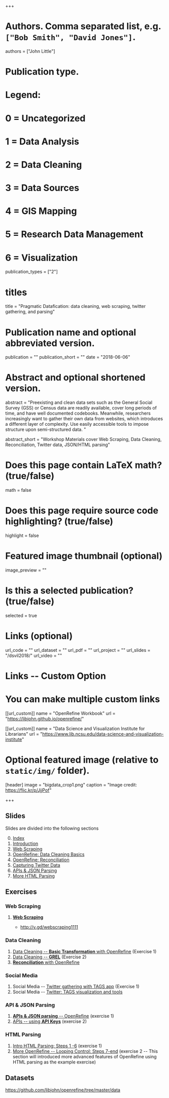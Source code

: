 +++

# Authors. Comma separated list, e.g. `["Bob Smith", "David Jones"]`.
authors = ["John Little"]

# Publication type.
# Legend:
# 0 = Uncategorized
# 1 =	Data Analysis
# 2 = Data Cleaning
# 3 = Data Sources
# 4 = GIS Mapping
# 5 = Research Data Management
# 6 = Visualization
publication_types = ["2"]

# titles
title = "Pragmatic Datafication: data cleaning, web scraping, twitter gathering, and parsing"

# Publication name and optional abbreviated version.
publication = ""
publication_short = ""
date = "2018-06-06"

# Abstract and optional shortened version.
abstract = "Preexisting and clean data sets such as the General Social Survey (GSS) or Census data are readily available, cover long periods of time, and have well documented codebooks. Meanwhile, researchers increasingly want to gather their own data from websites, which introduces a different layer of complexity.   Use easily accessible tools to impose structure upon semi-structured data. "

abstract_short = "Workshop Materials cover Web Scraping, Data Cleaning, Reconciliation, Twitter data, JSON/HTML parsing"

# Does this page contain LaTeX math? (true/false)
math = false

# Does this page require source code highlighting? (true/false)
highlight = false

# Featured image thumbnail (optional)
image_preview = ""

# Is this a selected publication? (true/false)
selected = true

# Links (optional)
url_code = ""
url_dataset = ""
url_pdf = ""
url_project = ""
url_slides = "/dsvil2018/"
url_video = ""

# Links -- Custom Option
# You can make multiple custom links
[[url_custom]]
name = "OpenRefine Workbook"
url = "https://libjohn.github.io/openrefine/"

[[url_custom]]
name = "Data Science and Visualization Institute for Librarians"
url = "https://www.lib.ncsu.edu/data-science-and-visualization-institute"

# Optional featured image (relative to `static/img/` folder).
[header]
image = "bigdata_crop1.png"
caption = "Image credit: https://flic.kr/p/JjjPof"

+++

## Slides

Slides are divided into the following sections

0. [Index](http://www.johnlittle.info/dsvil2018/)
1. [Introduction](http://www.johnlittle.info/dsvil2018/intro_05.html)
2. [Web Scraping](http://www.johnlittle.info/dsvil2018/webscraping_10.html)
1. [OpenRefine: Data Cleaning Basics](http://www.johnlittle.info/dsvil2018/openrefine_cleaning_basics_20.html)
1. [OpenRefine: Reconciliation](http://www.johnlittle.info/dsvil2018/openrefine_cleaning_reconciliation_30.html)
1. [Capturing Twitter Data](http://www.johnlittle.info/dsvil2018/twitter_streams_TAGS_40.html)
1. [APIs & JSON Parsing ](http://www.johnlittle.info/dsvil2018/api_50.html)
1. [More HTML Parsing ](http://www.johnlittle.info/dsvil2018/parsing_html_openrefine_60.html)


## Exercises

### Web Scraping

1. [**Web Scraping**](http://www.johnlittle.info/dsvil2018/webscraping_10.html#7)
    
    - http://v.gd/webscraping1111
    
### Data Cleaning
    
1. [Data Cleaning -- **Basic Transformation** with OpenRefine](https://libjohn.github.io/openrefine/start.html)  (Exercise 1)
2. [Data Cleaning -- **GREL**](https://libjohn.github.io/openrefine/grel.html)  (Exercise 2)
3. [**Reconciliation** with OpenRefine](https://libjohn.github.io/openrefine/hands-on-reconciliation.html)

### Social Media

1. Social Media -- [Twitter gathering with TAGS app](http://www.johnlittle.info/dsvil2018/twitter_streams_tags_40#7)  (Exercise 1)
1. Social Media -- [Twitter: TAGS visualization and tools](http://www.johnlittle.info/dsvil2018/twitter_streams_tags_40#9)

### API & JSON Parsing

1. [**APIs & JSON parsing** -- OpenRefine](https://libjohn.github.io/openrefine/hands-on-web-scraping.html) (exercise 1)
2. [APIs -- using **API Keys**](https://libjohn.github.io/openrefine/hands-on-web-scraping.html#keys)  (exercise 2)


### HTML Parsing

1. [Intro HTML Parsing:  Steps 1 -6](https://libjohn.github.io/openrefine/hands-on-html-parsing.html) (exercise 1)
1. [More OpenRefine -- Looping Control: Steps 7-end](https://libjohn.github.io/openrefine/hands-on-html-parsing.html)  (exercise 2 -- This section will introduced more advanced features of OpenRefine using HTML parsing as the example exercise)

## Datasets

https://github.com/libjohn/openrefine/tree/master/data 





